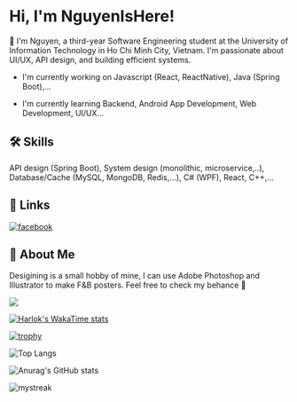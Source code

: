 # Hi, I'm NguyenIsHere! 

👋 I'm Nguyen, a third-year Software Engineering student at the University of Information Technology in Ho Chi Minh City, Vietnam. I'm passionate about UI/UX, API design, and building efficient systems.

- I'm currently working on Javascript (React, ReactNative), Java (Spring Boot),...

- I'm currently learning Backend, Android App Development, Web Development, UI/UX...


## 🛠 Skills
API design (Spring Boot), System design (monolithic, microservice,..), Database/Cache (MySQL, MongoDB, Redis,...), C# (WPF), React, C++,...


## 🔗 Links
 [![facebook](https://img.shields.io/badge/Facebook-1877F2?style=for-the-badge&logo=facebook&logoColor=white)](https://www.facebook.com/tran.nguyen.262468/)


## 🚀 About Me
Desigining is a small hobby of mine, I can use Adobe Photoshop and Illustrator to make F&B posters. Feel free to check my behance 🥰

![](https://komarev.com/ghpvc/?username=NguyenIsHere)

[![Harlok's WakaTime stats](https://github-readme-stats.vercel.app/api/wakatime?username=NguyenIsHere&theme=onedark&layout=compact)](https://github.com/anuraghazra/github-readme-stats)

[![trophy](https://github-profile-trophy.vercel.app/?username=NguyenIsHere&theme=onedark&row=2&column=3)](https://github.com/ryo-ma/github-profile-trophy)

![Top Langs](https://github-readme-stats.vercel.app/api/top-langs/?username=NguyenIsHere&layout=compact&theme=onedark&exclude_repo=auto_checkonline_messenger---publish,Tool-dkhp-2023,UIT_TCCT)

![Anurag's GitHub stats](https://github-readme-stats-bqhz.vercel.app/api?username=NguyenIsHere&show_icons=true&hide_border=true&theme=onedark&count_private=true)   

<img src="https://github-readme-streak-stats.herokuapp.com/?user=NguyenIsHere&theme=onedark" alt="mystreak"/>